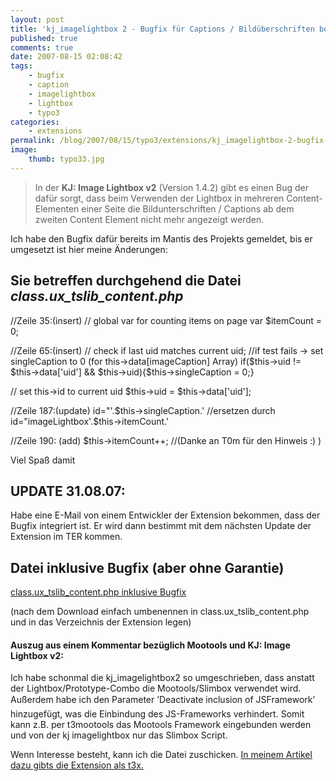 ```yaml
---
layout: post
title: 'kj_imagelightbox 2 - Bugfix für Captions / Bildüberschriften bei mehreren Content Elementen'
published: true
comments: true
date: 2007-08-15 02:08:42
tags:
    - bugfix
    - caption
    - imagelightbox
    - lightbox
    - typo3
categories:
    - extensions
permalink: /blog/2007/08/15/typo3/extensions/kj_imagelightbox-2-bugfix-fur-captions-bilduberschriften-bei-mehreren-content-elementen
image:
    thumb: typo33.jpg
---
```

> In der **KJ: Image Lightbox v2** (Version 1.4.2) gibt es einen Bug der dafür sorgt, dass beim Verwenden der Lightbox in mehreren Content-Elementen einer Seite die Bildunterschriften / Captions ab dem zweiten Content Element nicht mehr angezeigt werden.



Ich habe den Bugfix dafür bereits im Mantis des Projekts gemeldet, bis er umgesetzt ist hier meine Änderungen:

## Sie betreffen durchgehend die Datei _class.ux\_tslib\_content.php_

//Zeile 35:(insert)
// global var for counting items on page
var $itemCount = 0;

//Zeile 65:(insert)
// check if last uid matches current uid;
//if test fails -> set singleCaption to 0 (for this->data[imageCaption] Array)
if($this->uid != $this->data['uid'] && $this->uid){$this->singleCaption = 0;}

// set this->id to current uid
$this->uid = $this->data['uid'];

//Zeile 187:(update)
id="'.$this->singleCaption.'
//ersetzen durch
id="imageLightbox'.$this->itemCount.'

//Zeile 190: (add)
$this->itemCount++;
//(Danke an T0m für den Hinweis :) )

Viel Spaß damit

## UPDATE 31.08.07:

Habe eine E-Mail von einem Entwickler der Extension bekommen, dass der Bugfix integriert ist. Er wird dann bestimmt mit dem nächsten Update der Extension im TER kommen.

## Datei inklusive Bugfix (aber ohne Garantie) 

[class.ux\_tslib\_content.php inklusive Bugfix][1]

(nach dem Download einfach umbenennen in class.ux\_tslib\_content.php und in das Verzeichnis der Extension legen)

#### Auszug aus einem Kommentar bezüglich Mootools und **KJ: Image Lightbox v2**:

Ich habe schonmal die kj_imagelightbox2 so umgeschrieben, dass anstatt der Lightbox/Prototype-Combo die Mootools/Slimbox verwendet wird. Außerdem habe ich den Parameter ’Deactivate inclusion of JSFramework’ hinzugefügt, was die Einbindung des JS-Frameworks verhindert. Somit kann z.B. per t3mootools das Mootools Framework eingebunden werden und von der kj imagelightbox nur das Slimbox Script.

Wenn Interesse besteht, kann ich die Datei zuschicken. [In meinem Artikel dazu gibts die Extension als t3x.][2]

 [1]: http://mediavrog.net/blog/wp-content/uploads/2008/03/classux_tslib_contentphp.txt "class.ux_tslib_content.php inklusive Bugfix"
 [2]: http://mediavrog.net/blog/2008/05/23/typo3/extensions/kj_imagelightbox-2-fur-mootools-slimbox/ "Erweiterte Extension kj_imagelightbox in diesem Blog herunterladen"